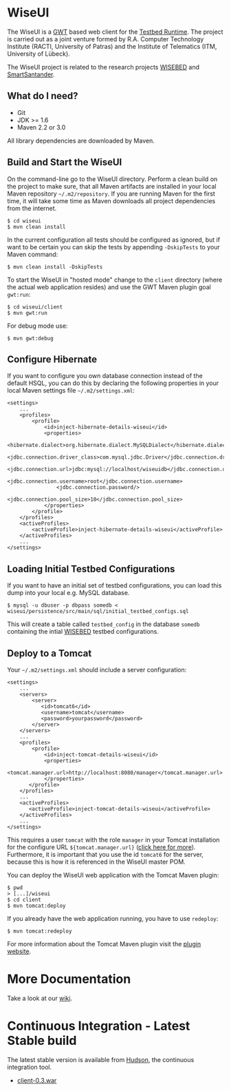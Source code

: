 WiseUI
======

The WiseUI is a [GWT][gwt] based web client for the [Testbed Runtime][testbedruntime].
The project is carried out as a joint venture formed by R.A. Computer Technology Institute (RACTI, University of Patras)
and the Institute of Telematics (ITM, University of Lübeck).

The WiseUI project is related to the research projects [WISEBED][wisebed] and [SmartSantander][smartsantander].


What do I need?
---------------

   * Git
   * JDK >= 1.6
   * Maven 2.2 or 3.0

All library dependencies are downloaded by Maven.

Build and Start the WiseUI
--------------------------

On the command-line go to the WiseUI directory. Perform a clean build on the project to make sure, that all Maven artifacts are installed in your local Maven repository `~/.m2/repository`. If you are running Maven for the first time, it will take some time as Maven downloads all project dependencies from the internet.

    $ cd wiseui
    $ mvn clean install
    
In the current configuration all tests should be configured as ignored, but if want to be certain you can skip the tests by appending `-DskipTests` to your Maven command:

    $ mvn clean install -DskipTests    

To start the WiseUI in "hosted mode" change to the `client` directory (where the actual web application resides) and use the GWT Maven plugin goal `gwt:run`:

    $ cd wiseui/client
    $ mvn gwt:run
    
For debug mode use:

    $ mvn gwt:debug    

 
Configure Hibernate
-------------------

If you want to configure you own database connection instead of the default HSQL, you can do this by declaring the following properties in your local Maven settings file `~/.m2/settings.xml`:

	<settings>
	    ...
		<profiles>
            <profile>
                <id>inject-hibernate-details-wiseui</id>
                <properties>
                    <hibernate.dialect>org.hibernate.dialect.MySQLDialect</hibernate.dialect>
                    <jdbc.connection.driver_class>com.mysql.jdbc.Driver</jdbc.connection.driver_class>
                    <jdbc.connection.url>jdbc:mysql://localhost/wiseuidb</jdbc.connection.url>
                    <jdbc.connection.username>root</jdbc.connection.username>
                    <jdbc.connection.password/>
                    <jdbc.connection.pool_size>10</jdbc.connection.pool_size>
                </properties>
            </profile>
		</profiles>
		<activeProfiles>
			<activeProfile>inject-hibernate-details-wiseui</activeProfile>
		</activeProfiles>
		...
	</settings>   
	

Loading Initial Testbed Configurations
--------------------------
    
If you want to have an initial set of testbed configurations, you can load this dump into your local e.g. MySQL database.

    $ mysql -u dbuser -p dbpass somedb < wiseui/persistence/src/main/sql/initial_testbed_configs.sql   

This will create a table called `testbed_config` in the database `somedb` containing the intial [WISEBED][wisebed] testbed configurations.


Deploy to a Tomcat
------------------

Your `~/.m2/settings.xml` should include a server configuration:

    <settings>
        ...
        <servers>
            <server>
               <id>tomcat6</id>
               <username>tomcat</username>
               <password>yourpassword</password>
            </server>
        </servers>
        ...
        <profiles>
            <profile>
                <id>inject-tomcat-details-wiseui</id>
                <properties>
                    <tomcat.manager.url>http://localhost:8080/manager</tomcat.manager.url>
                </properties>
           </profile>
        </profiles>
        ...
        <activeProfiles>
           <activeProfile>inject-tomcat-details-wiseui</activeProfile>
        </activeProfiles>
        ...
    </settings>

This requires a user `tomcat` with the role `manager` in your Tomcat installation for the configure URL `${tomcat.manager.url}` ([click here for more][tomcatmanager]). Furthermore, it is important that you use the id `tomcat6` for the server, because this is how it is referenced in the WiseUI master POM.

You can deploy the WiseUI web application with the Tomcat Maven plugin:

    $ pwd
    > [...]/wiseui
    $ cd client
    $ mvn tomcat:deploy
    
If you already have the web application running, you have to use `redeploy`:

    $ mvn tomcat:redeploy
    
For more information about the Tomcat Maven plugin visit the [plugin website][tomcatmvnplugin].


More Documentation
==================

Take a look at our [wiki][].

[gwt]:http://code.google.com/webtoolkit/doc/2.2/DevGuide.html
[wiki]:https://github.com/itm/wiseui/wiki
[testbedruntime]:https://github.com/itm/testbed-runtime
[wisebed]:http://www.wisebed.eu
[smartsantander]:http://www.smartsantander.eu
[tomcatmvnplugin]:http://mojo.codehaus.org/tomcat-maven-plugin/
[tomcatmanager]:http://tomcat.apache.org/tomcat-6.0-doc/manager-howto.html#Configuring_Manager_Application_Access


Continuous Integration - Latest Stable build
============================================

The latest stable version is available from [Hudson](http://ru1.cti.gr/hudson/job/wiseui/), the continuous integration tool.

  * [client-0.3.war](http://ru1.cti.gr/hudson/job/wiseui/lastSuccessfulBuild/artifact/client/target/client-0.3.war)
